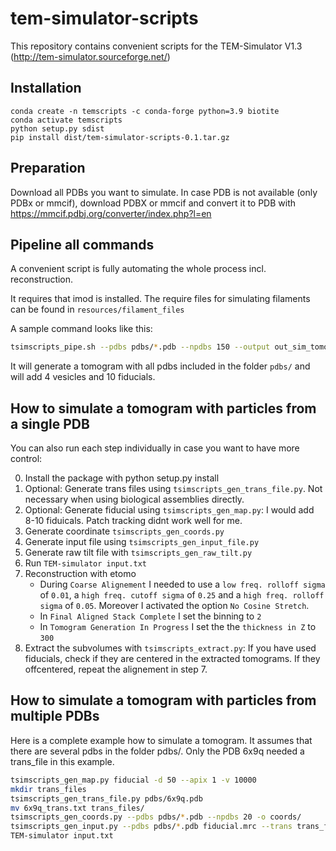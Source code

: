 # tem-simulator-scripts

This repository contains convenient scripts for the TEM-Simulator V1.3 (http://tem-simulator.sourceforge.net/)

## Installation
```
conda create -n temscripts -c conda-forge python=3.9 biotite
conda activate temscripts
python setup.py sdist
pip install dist/tem-simulator-scripts-0.1.tar.gz
```

## Preparation

Download all PDBs you want to simulate. In case PDB is not available (only PDBx or mmcif), download
PDBX or mmcif and convert it to PDB with https://mmcif.pdbj.org/converter/index.php?l=en


## Pipeline all commands

A convenient script is fully automating the whole process incl. reconstruction. 

It requires that imod is installed. The require files for simulating filaments can be found in `resources/filament_files`

A sample command looks like this:

```bash
tsimscripts_pipe.sh --pdbs pdbs/*.pdb --npdbs 150 --output out_sim_tomo_1 --random_seed 10 --pdbs_fil filament_files/*.pdb --settings_fil filament_files/*.json --nsubs 100 --random_seed 10
```

It will generate a tomogram with all pdbs included in the folder `pdbs/` and will add 4 vesicles and 10 fiducials.

## How to simulate a tomogram with particles from a single PDB

You can also run each step individually in case you want to have more control:

0. Install the package with python setup.py install
1. Optional: Generate trans files using `tsimscripts_gen_trans_file.py`. Not necessary when using biological assemblies directly.
2. Optional: Generate fiducial using `tsimscripts_gen_map.py`: I would add 8-10 fiduicals. Patch tracking didnt work well for me.
3. Generate coordinate `tsimscripts_gen_coords.py`
4. Generate input file using `tsimscripts_gen_input_file.py`
5. Generate raw tilt file with `tsimscripts_gen_raw_tilt.py`
6. Run `TEM-simulator input.txt`
7. Reconstruction with etomo
   * During `Coarse Alignement` I needed to use a `low freq. rolloff sigma` of `0.01`, a `high freq. cutoff sigma` of `0.25` and a `high freq. rolloff sigma` of `0.05`. Moreover I activated the option `No Cosine Stretch`.
   * In `Final Aligned Stack Complete` I set the binning to `2`
   * In `Tomogram Generation In Progress` I set the the `thickness in Z` to `300`
8. Extract the subvolumes with `tsimscripts_extract.py`: If you have used fiducials, check if they are centered in the extracted tomograms.
If they offcentered, repeat the alignement in step 7.

## How to simulate a tomogram with particles from multiple PDBs

Here is a complete example how to simulate a tomogram. It assumes that there are several pdbs in the folder pdbs/.
Only the PDB 6x9q needed a trans_file in this example.

```bash
tsimscripts_gen_map.py fiducial -d 50 --apix 1 -v 10000
mkdir trans_files
tsimscripts_gen_trans_file.py pdbs/6x9q.pdb
mv 6x9q_trans.txt trans_files/
tsimscripts_gen_coords.py --pdbs pdbs/*.pdb --npdbs 20 -o coords/
tsimscripts_gen_input.py --pdbs pdbs/*.pdb fiducial.mrc --trans trans_files/6x9q_trans.txt --coords coords/*.txt --defocus_upper 6 --defocus_lower 7
TEM-simulator input.txt
```
